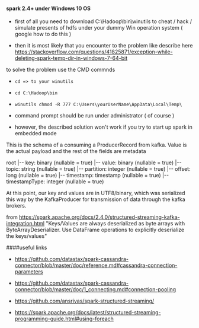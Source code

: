 #### spark 2.4+ under Windows 10 OS 
- first of all you need to download C:\Hadoop\bin\winutils to cheat / hack / simulate presents of 
hdfs under your dummy Win operation system ( google how to do this )

- then it is most likely that you encounter to the problem like describe here 
https://stackoverflow.com/questions/41825871/exception-while-deleting-spark-temp-dir-in-windows-7-64-bit

to solve the problem use the CMD commnds 

- `cd => to your winutils `
- `cd C:\Hadoop\bin`

- `winutils chmod -R 777 C:\Users\yourUserName\AppData\Local\Temp\`

- command prompt should be run under administrator ( of course ) 

- however, the described solution won't work if you try to start up spark in embedded mode  
 
This is the schema of a consuming a ProducerRecord from kafka. Value is the actual payload and
  the rest of the fields are metadata

  root
   |-- key: binary (nullable = true)
   |-- value: binary (nullable = true)
   |-- topic: string (nullable = true)
   |-- partition: integer (nullable = true)
   |-- offset: long (nullable = true)
   |-- timestamp: timestamp (nullable = true)
   |-- timestampType: integer (nullable = true)

   At this point, our key and values are in UTF8/binary, which was serialized this way by the
   KafkaProducer for transmission of data through the kafka brokers.

   from https://spark.apache.org/docs/2.4.0/structured-streaming-kafka-integration.html
   "Keys/Values are always deserialized as byte arrays with ByteArrayDeserializer.
   Use DataFrame operations to explicitly deserialize the keys/values"
   
   
####useful links
 
- https://github.com/datastax/spark-cassandra-connector/blob/master/doc/reference.md#cassandra-connection-parameters

- https://github.com/datastax/spark-cassandra-connector/blob/master/doc/1_connecting.md#connection-pooling

- https://github.com/ansrivas/spark-structured-streaming/

- https://spark.apache.org/docs/latest/structured-streaming-programming-guide.html#using-foreach
  